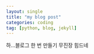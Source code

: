 ```yaml
---
layout: single
title: "my blog post"
categories: coding
tag: [python, blog, jekyll]
---
```


하...블로그 한 번 만들기 무진장 힘드네